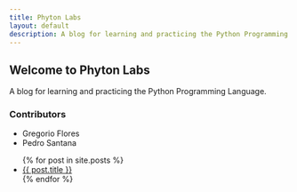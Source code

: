 ```yaml
---
title: Phyton Labs
layout: default
description: A blog for learning and practicing the Python Programming Language.
---
```


## Welcome to Phyton Labs

A blog for learning and practicing the Python Programming Language.

### Contributors

- Gregorio Flores
- Pedro Santana 

<ul>
  {% for post in site.posts %}
    <li>
      <a href="{{ post.url }}">{{ post.title }}</a>
    </li>
  {% endfor %}
</ul>
